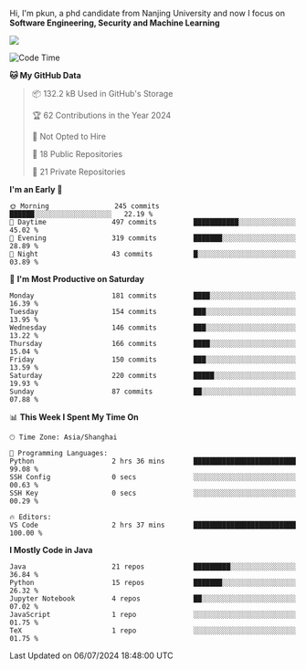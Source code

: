 Hi, I'm pkun, a phd candidate from Nanjing University and now I focus on **Software Engineering, Security and Machine Learning**

<!--![GitHub Snake Light](https://github.com/pppppkun/pppppkun/blob/output/github-snake.svg#gh-light-mode-only)-->
<!--![GitHub Snake dark](https://github.com/pppppkun/pppppkun/blob/output/github-snake-dark.svg#gh-dark-mode-only)-->

![](https://komarev.com/ghpvc/?username=pppppkun)
<!--START_SECTION:waka-->
![Code Time](http://img.shields.io/badge/Code%20Time-2%2C009%20hrs%2042%20mins-blue)

**🐱 My GitHub Data** 

> 📦 132.2 kB Used in GitHub's Storage 
 > 
> 🏆 62 Contributions in the Year 2024
 > 
> 🚫 Not Opted to Hire
 > 
> 📜 18 Public Repositories 
 > 
> 🔑 21 Private Repositories 
 > 
**I'm an Early 🐤** 

```text
🌞 Morning                245 commits         ██████░░░░░░░░░░░░░░░░░░░   22.19 % 
🌆 Daytime                497 commits         ███████████░░░░░░░░░░░░░░   45.02 % 
🌃 Evening                319 commits         ███████░░░░░░░░░░░░░░░░░░   28.89 % 
🌙 Night                  43 commits          █░░░░░░░░░░░░░░░░░░░░░░░░   03.89 % 
```
📅 **I'm Most Productive on Saturday** 

```text
Monday                   181 commits         ████░░░░░░░░░░░░░░░░░░░░░   16.39 % 
Tuesday                  154 commits         ███░░░░░░░░░░░░░░░░░░░░░░   13.95 % 
Wednesday                146 commits         ███░░░░░░░░░░░░░░░░░░░░░░   13.22 % 
Thursday                 166 commits         ████░░░░░░░░░░░░░░░░░░░░░   15.04 % 
Friday                   150 commits         ███░░░░░░░░░░░░░░░░░░░░░░   13.59 % 
Saturday                 220 commits         █████░░░░░░░░░░░░░░░░░░░░   19.93 % 
Sunday                   87 commits          ██░░░░░░░░░░░░░░░░░░░░░░░   07.88 % 
```


📊 **This Week I Spent My Time On** 

```text
🕑︎ Time Zone: Asia/Shanghai

💬 Programming Languages: 
Python                   2 hrs 36 mins       █████████████████████████   99.08 % 
SSH Config               0 secs              ░░░░░░░░░░░░░░░░░░░░░░░░░   00.63 % 
SSH Key                  0 secs              ░░░░░░░░░░░░░░░░░░░░░░░░░   00.29 % 

🔥 Editors: 
VS Code                  2 hrs 37 mins       █████████████████████████   100.00 % 
```

**I Mostly Code in Java** 

```text
Java                     21 repos            █████████░░░░░░░░░░░░░░░░   36.84 % 
Python                   15 repos            ███████░░░░░░░░░░░░░░░░░░   26.32 % 
Jupyter Notebook         4 repos             ██░░░░░░░░░░░░░░░░░░░░░░░   07.02 % 
JavaScript               1 repo              ░░░░░░░░░░░░░░░░░░░░░░░░░   01.75 % 
TeX                      1 repo              ░░░░░░░░░░░░░░░░░░░░░░░░░   01.75 % 
```




 Last Updated on 06/07/2024 18:48:00 UTC
<!--END_SECTION:waka-->
